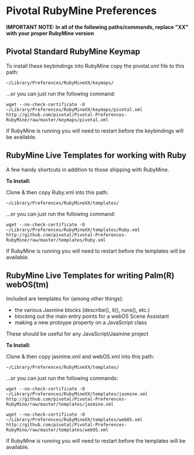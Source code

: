 Pivotal RubyMine Preferences
============================

**IMPORTANT NOTE:  In all of the following paths/commands, replace "XX" with your proper RubyMine version**

Pivotal Standard RubyMine Keymap
--------------------------------

To install these keybindings into RubyMine copy the pivotal.xml file to this path:

~~~
~/Library/Preferences/RubyMineXX/keymaps/
~~~

...or you can just run the following command:

~~~
wget --no-check-certificate -O ~/Library/Preferences/RubyMineXX/keymaps/pivotal.xml http://github.com/pivotal/Pivotal-Preferences-RubyMine/raw/master/keymaps/pivotal.xml
~~~

If RubyMine is running you will need to restart before the keybindings will be available.


RubyMine Live Templates for working with Ruby
---------------------------------------------

A few handy shortcuts in addition to those shipping with RubyMine.

**To Install:**

Clone & then copy Ruby.xml into this path:

~~~
~/Library/Preferences/RubyMineXX/templates/
~~~

...or you can just run the following command:

~~~
wget --no-check-certificate -O ~/Library/Preferences/RubyMineXX/templates/Ruby.xml http://github.com/pivotal/Pivotal-Preferences-RubyMine/raw/master/templates/Ruby.xml
~~~

If RubyMine is running you will need to restart before the templates will be available.


RubyMine Live Templates for writing Palm(R) webOS(tm)
-----------------------------------------------------

Included are templates for (among other things):

  * the various Jasmine blocks (describe(), it(), runs(), etc.)
  * blocking out the main entry points for a webOS Scene Assistant
  * making a new protoype property on a JavaScript class

These should be useful for any JavaScript/Jasmine project

**To Install:**

Clone & then copy jasmine.xml and webOS.xml into this path:

~~~
~/Library/Preferences/RubyMineXX/templates/
~~~

...or you can just run the following commands:

~~~
wget --no-check-certificate -O ~/Library/Preferences/RubyMineXX/templates/jasmine.xml http://github.com/pivotal/Pivotal-Preferences-RubyMine/raw/master/templates/jasmine.xml
~~~

~~~
wget --no-check-certificate -O ~/Library/Preferences/RubyMineXX/templates/webOS.xml http://github.com/pivotal/Pivotal-Preferences-RubyMine/raw/master/templates/webOS.xml
~~~

If RubyMine is running you will need to restart before the templates will be available.
